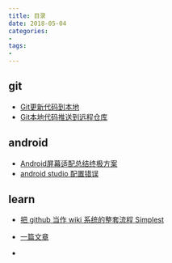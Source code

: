 ```yaml
---
title: 目录
date: 2018-05-04
categories: 
- 
tags: 
- 
---
```

git
------------------------
* [Git更新代码到本地](https://github.com/ningdaolong/wiki/blob/master/git/18_05_03_first.md)
* [Git本地代码推送到远程仓库](https://github.com/ningdaolong/wiki/blob/master/git/18_05_03_second.md)

android
-----------------------------
* [Android屏幕适配总结终极方案](https://github.com/ningdaolong/wiki/blob/master/android/2018%E5%B9%B45%E6%9C%888%E6%97%A514_16.md)
* [android studio 配置错误](https://github.com/ningdaolong/wiki/blob/master/android/AdroidStudio_Error.md)

learn
-----------------------------------
* [把 github 当作 wiki 系统的整套流程 Simplest](https://github.com/ningdaolong/wiki/blob/master/learn/2018%E5%B9%B45%E6%9C%888%E6%97%A515_41.md)
* [一篇文章](https://github.com/ningdaolong/wiki/blob/master/learn/18_05_04_first.md)



* []()
